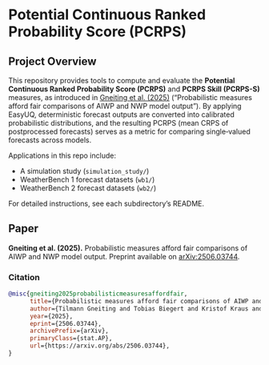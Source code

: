 # Potential Continuous Ranked Probability Score (PCRPS)

## Project Overview
This repository provides tools to compute and evaluate the **Potential Continuous Ranked Probability Score (PCRPS)** and **PCRPS Skill (PCRPS-S)** measures, as introduced in [Gneiting et al. (2025)](#paper) (“Probabilistic measures afford fair comparisons of AIWP and NWP model output”). By applying EasyUQ, deterministic forecast outputs are converted into calibrated probabilistic distributions, and the resulting PCRPS (mean CRPS of postprocessed forecasts) serves as a metric for comparing single‐valued forecasts across models.

Applications in this repo include:
- A simulation study (`simulation_study/`)
- WeatherBench 1 forecast datasets (`wb1/`)
- WeatherBench 2 forecast datasets (`wb2/`)

For detailed instructions, see each subdirectory’s README.

## Paper
**Gneiting et al. (2025).** Probabilistic measures afford fair comparisons of AIWP and NWP model output. Preprint available on [arXiv:2506.03744](https://arxiv.org/abs/2506.03744).

### Citation
```bibtex
@misc{gneiting2025probabilisticmeasuresaffordfair,
      title={Probabilistic measures afford fair comparisons of AIWP and NWP model output}, 
      author={Tilmann Gneiting and Tobias Biegert and Kristof Kraus and Eva-Maria Walz and Alexander I. Jordan and Sebastian Lerch},
      year={2025},
      eprint={2506.03744},
      archivePrefix={arXiv},
      primaryClass={stat.AP},
      url={https://arxiv.org/abs/2506.03744}, 
}
```

